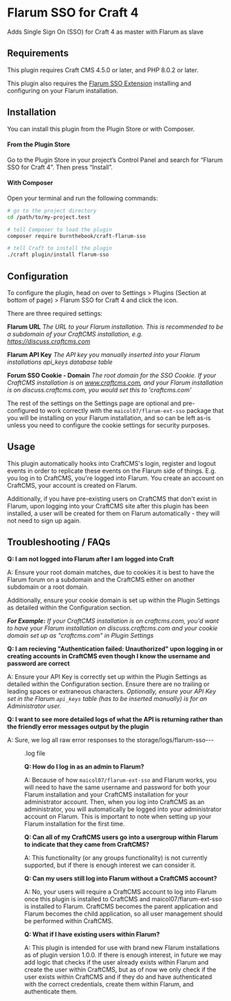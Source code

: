 # Flarum SSO for Craft 4

Adds Single Sign On (SSO) for Craft 4 as master with Flarum as slave

## Requirements

This plugin requires Craft CMS 4.5.0 or later, and PHP 8.0.2 or later.

This plugin also requires the [Flarum SSO Extension](https://github.com/maicol07/flarum-ext-sso) installing and configuring on your Flarum installation.

## Installation

You can install this plugin from the Plugin Store or with Composer.

#### From the Plugin Store

Go to the Plugin Store in your project’s Control Panel and search for “Flarum SSO for Craft 4”. Then press “Install”.

#### With Composer

Open your terminal and run the following commands:

```bash
# go to the project directory
cd /path/to/my-project.test

# tell Composer to load the plugin
composer require burnthebook/craft-flarum-sso

# tell Craft to install the plugin
./craft plugin/install flarum-sso
```

## Configuration

To configure the plugin, head on over to Settings > Plugins (Section at bottom of page) > Flarum SSO for Craft 4 and click the icon.

There are three required settings:

**Flarum URL**
_The URL to your Flarum installation. This is recommended to be a subdomain of your CraftCMS installation, e.g. https://discuss.craftcms.com_

**Flarum API Key**
_The API key you manually inserted into your Flarum installations api_keys database table_


**Forum SSO Cookie - Domain**
_The root domain for the SSO Cookie. If your CraftCMS installation is on www.craftcms.com, and your Flarum installation is on discuss.craftcms.com, you would set this to 'craftcms.com'_

The rest of the settings on the Settings page are optional and pre-configured to work correctly with the `maicol07/flarum-ext-sso` package that you will be installing on your Flarum installation, and so can be left as-is unless you need to configure the cookie settings for security purposes.

## Usage

This plugin automatically hooks into CraftCMS's login, register and logout events in order to replicate these events on the Flarum side of things. E.g. you log in to CraftCMS, you're logged into Flarum. You create an account on CraftCMS, your account is created on Flarum.

Additionally, if you have pre-existing users on CraftCMS that don't exist in Flarum, upon logging into your CraftCMS site after this plugin has been installed, a user will be created for them on Flarum automatically - they will not need to sign up again.

## Troubleshooting / FAQs

**Q: I am not logged into Flarum after I am logged into Craft**

A: Ensure your root domain matches, due to cookies it is best to have the Flarum forum on a subdomain and the CraftCMS either on another subdomain or a root domain. 

Additionally, ensure your cookie domain is set up within the Plugin Settings as detailed within the Configuration section. 

_**For Example:** If your CraftCMS installation is on craftcms.com, you'd want to have your Flarum installation on discuss.craftcms.com and your cookie domain set up as "craftcms.com" in Plugin Settings_

**Q: I am recieving "Authentication failed: Unauthorized" upon logging in or creating accounts in CraftCMS even though I know the username and password are correct**

A: Ensure your API Key is correctly set up within the Plugin Settings as detailed within the Configuration section. Ensure there are no trailing or leading spaces or extraneous characters.
_Optionally, ensure your API Key set in the Flarum `api_keys` table (has to be inserted manually) is for an Administrator user._

**Q: I want to see more detailed logs of what the API is returning rather than the friendly error messages output by the plugin**

A: Sure, we log all raw error responses to the storage/logs/flarum-sso-<yyyy>-<mm>-<dd>.log file

**Q: How do I log in as an admin to Flarum?**

A: Because of how `maicol07/flarum-ext-sso` and Flarum works, you will need to have the same username and password for both your Flarum installation and your CraftCMS installation for your administrator account. Then, when you log into CraftCMS as an administrator, you will automatically be logged into your administrator account on Flarum. This is important to note when setting up your Flarum installation for the first time.

**Q: Can all of my CraftCMS users go into a usergroup within Flarum to indicate that they came from CraftCMS?**

A: This functionality (or any groups functionality) is not currently supported, but if there is enough interest we can consider it.

**Q: Can my users still log into Flarum without a CraftCMS account?**

A: No, your users will require a CraftCMS account to log into Flarum once this plugin is installed to CraftCMS and maicol07/flarum-ext-sso is installed to Flarum. CraftCMS becomes the parent application and Flarum becomes the child application, so all user management should be performed within CraftCMS.

**Q: What if I have existing users within Flarum?**

A: This plugin is intended for use with brand new Flarum installations as of plugin version 1.0.0. If there is enough interest, in future we may add logic that checks if the user already exists within Flarum and create the user within CraftCMS, but as of now we only check if the user exists within CraftCMS and if they do and have authenticated with the correct credentials, create them within Flarum, and authenticate them.
